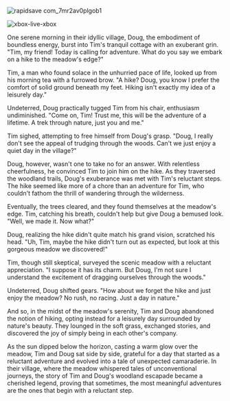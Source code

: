



![rapidsave com_7mr2av0plgob1](https://github.com/MisterBeyer/wallmart-battlepass-2024/assets/25889332/29a9c2f0-04e0-4f97-870e-862f58914715)

![xbox-live-xbox](https://github.com/MisterBeyer/wallmart-battlepass-2024/assets/156412087/8fdb4461-c924-48df-b29f-18f344258647)












One serene morning in their idyllic village, Doug, the embodiment of boundless energy, burst into Tim's tranquil cottage with an exuberant grin. "Tim, my friend! Today is calling for adventure. What do you say we embark on a hike to the meadow's edge?"

Tim, a man who found solace in the unhurried pace of life, looked up from his morning tea with a furrowed brow. "A hike? Doug, you know I prefer the comfort of solid ground beneath my feet. Hiking isn't exactly my idea of a leisurely day."

Undeterred, Doug practically tugged Tim from his chair, enthusiasm undiminished. "Come on, Tim! Trust me, this will be the adventure of a lifetime. A trek through nature, just you and me."

Tim sighed, attempting to free himself from Doug's grasp. "Doug, I really don't see the appeal of trudging through the woods. Can't we just enjoy a quiet day in the village?"

Doug, however, wasn't one to take no for an answer. With relentless cheerfulness, he convinced Tim to join him on the hike. As they traversed the woodland trails, Doug's exuberance was met with Tim's reluctant steps. The hike seemed like more of a chore than an adventure for Tim, who couldn't fathom the thrill of wandering through the wilderness.

Eventually, the trees cleared, and they found themselves at the meadow's edge. Tim, catching his breath, couldn't help but give Doug a bemused look. "Well, we made it. Now what?"

Doug, realizing the hike didn't quite match his grand vision, scratched his head. "Uh, Tim, maybe the hike didn't turn out as expected, but look at this gorgeous meadow we discovered!"

Tim, though still skeptical, surveyed the scenic meadow with a reluctant appreciation. "I suppose it has its charm. But Doug, I'm not sure I understand the excitement of dragging ourselves through the woods."

Undeterred, Doug shifted gears. "How about we forget the hike and just enjoy the meadow? No rush, no racing. Just a day in nature."

And so, in the midst of the meadow's serenity, Tim and Doug abandoned the notion of hiking, opting instead for a leisurely day surrounded by nature's beauty. They lounged in the soft grass, exchanged stories, and discovered the joy of simply being in each other's company.

As the sun dipped below the horizon, casting a warm glow over the meadow, Tim and Doug sat side by side, grateful for a day that started as a reluctant adventure and evolved into a tale of unexpected camaraderie. In their village, where the meadow whispered tales of unconventional journeys, the story of Tim and Doug's woodland escapade became a cherished legend, proving that sometimes, the most meaningful adventures are the ones that begin with a reluctant step.
